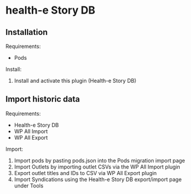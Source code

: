 # health-e Story DB

## Installation

Requirements:

- Pods

Install:

1. Install and activate this plugin (Health-e Story DB)

## Import historic data

Requirements:

- Health-e Story DB
- WP All Import
- WP All Export

Import:

1. Import pods by pasting pods.json into the Pods migration import page
2. Import Outlets by importing outlet CSVs via the WP All Import plugin
3. Export outlet titles and IDs to CSV via WP All Export plugin
3. Import Syndications using the Health-e Story DB export/import page under Tools
